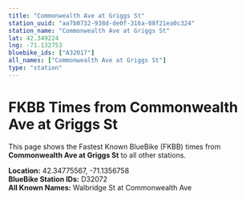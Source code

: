 ```yaml
---
title: "Commonwealth Ave at Griggs St"
station_uuid: "aa7b0732-938d-de0f-316a-08f21ea0c324"
station_name: "Commonwealth Ave at Griggs St"
lat: 42.349224
lng: -71.132753
bluebike_ids: ["A32017"]
all_names: ["Commonwealth Ave at Griggs St"]
type: "station"
---
```


# FKBB Times from Commonwealth Ave at Griggs St

This page shows the Fastest Known BlueBike (FKBB) times from **Commonwealth Ave at Griggs St** to all other stations.

**Location:** 42.34775567, -71.1356758  
**BlueBike Station IDs:** D32072  
**All Known Names:** Walbridge St at Commonwealth Ave

